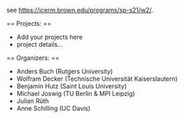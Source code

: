 see https://icerm.brown.edu/programs/sp-s21/w2/.



== Projects: ==

 * Add your projects here
  * project details...

== Organizers: ==

 * Anders Buch (Rutgers University)
 * Wolfram Decker (Technische Universität Kaiserslautern)
 * Benjamin Hutz (Saint Louis University)
 * Michael Joswig (TU Berlin & MPI Leipzig)
 * Julian Rüth
 * Anne Schilling (UC Davis)
